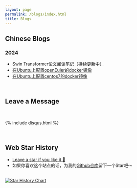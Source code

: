 ```yaml
---
layout: page
permalink: /blogs/index.html
title: Blogs
---
```


## Chinese Blogs

### 2024

- [Swin Transformer论文阅读笔记（持续更新中）](https://xjf20010726.github.io/blogs/swin)
- [在Ubuntu上配置openEuler的docker镜像](https://xjf20010726.github.io/blogs/docker)
- [在Ubuntu上配置centos7的docker镜像](https://xjf20010726.github.io/blogs/docker_centos)

<br>

## Leave a Message

<br>

{% include disqus.html %} 

<br>

## Web Star History

- [Leave a star if you like it 🥰](https://github.com/xjf20010726/xjf20010726.github.io) 
- 如果你喜欢这个站点的话，为我的[Github仓库](https://github.com/xjf20010726/xjf20010726.github.io)留下一个Star吧～

<br>[![Star History Chart](https://api.star-history.com/svg?repos=xjf20010726/xjf20010726.github.io&type=Date)](https://star-history.com/#xjf20010726/xjf20010726.github.io&Date)

<br>
